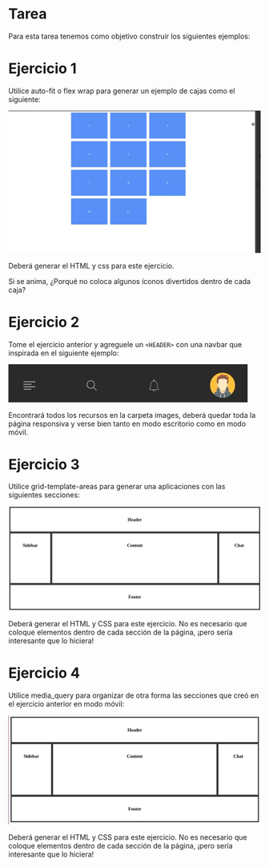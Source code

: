 # Tarea

Para esta tarea tenemos como objetivo construir los siguientes ejemplos:

# Ejercicio 1

Utilice auto-fit o flex wrap para generar un ejemplo de cajas como el siguiente:

![grilla_automatica](grilla_automatica.gif)

Deberá generar el HTML y css para este ejercicio.

Si se anima, ¿Porqué no coloca algunos íconos divertidos dentro de cada caja?

# Ejercicio 2
Tome el ejercicio anterior y agreguele un ```<HEADER>``` con una navbar que inspirada en el siguiente ejemplo:

![navbar](navbar.jpg)

Encontrará todos los recursos en la carpeta images, deberá quedar toda la página responsiva y verse bien tanto en modo escritorio como en modo móvil.

# Ejercicio 3
Utilice grid-template-areas para generar una aplicaciones con las siguientes secciones:

![grilla_template_areas](grilla_template_areas.jpg)

Deberá generar el HTML y CSS para este ejercicio. No es necesario que coloque elementos dentro de cada sección de la página, ¡pero sería interesante que lo hiciera!

# Ejercicio 4
Utilice media_query para organizar de otra forma las secciones que creó en el ejercicio anterior en modo móvil:

![grilla_media_query](grilla_media_query.gif)

Deberá generar el HTML y CSS para este ejercicio. No es necesario que coloque elementos dentro de cada sección de la página, ¡pero sería interesante que lo hiciera!
